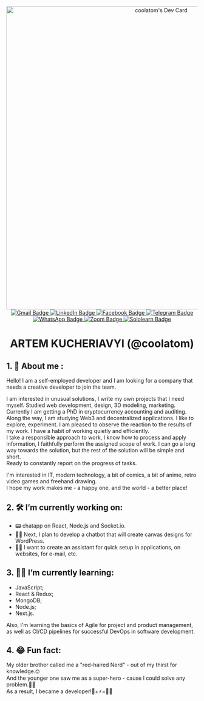<div id="header" align="center">
	<a href="https://app.daily.dev/coolatom"><img src="https://api.daily.dev/devcards/v2/UtorEfLlR9wRrqRunpiGU.png?r=d6i&type=wide" width="800" alt="coolatom's Dev Card"/></a>
<div id="badges" align="center">
	<a href="mailto:artemkucheriaviy@gmail.com?Subject=Hello from GitHub!">
		<img src="https://img.shields.io/badge/Gmail-D14836?style=for-the-badge&logo=gmail&logoColor=white" alt="Gmail Badge"/>
	</a>
	<a href="https://www.linkedin.com/in/artemkucheriavyi" target="_blank">
		<img src="https://img.shields.io/badge/LinkedIn-0077B5?style=for-the-badge&logo=linkedin&logoColor=white" alt="LinkedIn Badge"/>
	</a>
	<a href="https://www.facebook.com/artem.kucheriavyi/" target="_blank">
		<img src="https://img.shields.io/badge/Facebook-1877F2?style=for-the-badge&logo=facebook&logoColor=white" alt="Facebook Badge"/>
	</a>
	<a href="https://t.me/kartemo" target="_blank">
		<img src="https://img.shields.io/badge/Telegram-2CA5E0?style=for-the-badge&logo=telegram&logoColor=white" alt="Telegram Badge"/>
	</a>
	<a href="https://wa.me/+380634883107?text=Hi!%20I%20joined%20from%20your%20github%20page." target="_blank">
		<img src="https://img.shields.io/badge/WhatsApp-25D366?style=for-the-badge&logo=whatsapp&logoColor=white" alt="WhatsApp Badge"/>
	</a>
	<a href="https://us04web.zoom.us/j/9920662363?pwd=R2FyUVBkZVhpRWNmZDcxNVBrUUM2Zz09" target="_blank">
		<img src="https://img.shields.io/badge/Zoom-2D8CFF?style=for-the-badge&logo=zoom&logoColor=white" alt="Zoom Badge"/>
	</a>
	<a href="https://www.sololearn.com/profile/1063802" target="_blank">
		<img src="https://img.shields.io/badge/-Sololearn-3a464b?style=for-the-badge&logo=Sololearn&logoColor=white" alt="Sololearn Badge"/>
	</a>
</div>
<div id="name" align="center">
	<h1>ARTEM KUCHERIAVYI (@coolatom)</h1>
</div>
<div id="about" align="left">
	<h2>1. 🤵 About me :</h2>
		<p>Hello! I am a self-employed developer and I am looking for a company that needs a creative developer to join the team.</p>
		<p>I am interested in unusual solutions, I write my own projects that I need myself.
Studied web development, design, 3D modeling, marketing.
Currently I am getting a PhD in cryptocurrency accounting and auditing. Along the way, I am studying Web3 and decentralized applications. I like to explore, experiment. I am pleased to observe the reaction to the results of my work. I have a habit of working quietly and efficiently.
		<br />I take a responsible approach to work, I know how to process and apply information, I faithfully perform the assigned scope of work. I can go a long way towards the solution, but the rest of the solution will be simple and short.
		<br />Ready to constantly report on the progress of tasks.</p>
		<p>I'm interested in IT, modern technology, a bit of comics, a bit of anime, retro video games and freehand drawing.
		<br />I hope my work makes me - a happy one, and the world - a better place!</p>
	<h2>2. 🛠️ I’m currently working on:</h2>
		<ul>
		<li>📟 chatapp on React, Node.js and Socket.io.</li>
		<li>👨‍🎨 Next, I plan to develop a chatbot that will create canvas designs for WordPress.</li>
		<li>🧞‍♂️ I want to create an assistant for quick setup in applications, on websites, for e-mail, etc.</li>
		</ul>
	<h2>3.	👨‍🎓 I’m currently learning:</h2>
		<ul>
		<li>JavaScript;</li>
		<li>React & Redux;</li>
		<li>MongoDB;</li>
		<li>Node.js;</li>
		<li>Next.js.</li>
		</ul>
		<p>Also, I'm learning the basics of Agile for project and product management, as well as CI/CD pipelines for
		successful DevOps in software development.</p>
	<h2>4.	😂 Fun fact:</h2>
		<p>My older brother called me a "red-haired Nerd" - out of my thirst for knowledge.🤓	
		<br />And the younger one saw me as a super-hero - cause I could solve any problem.🦸‍♂️	
		<br />As a result, I became a developer!🔬+⚡=👨‍💻</p>
</div>
